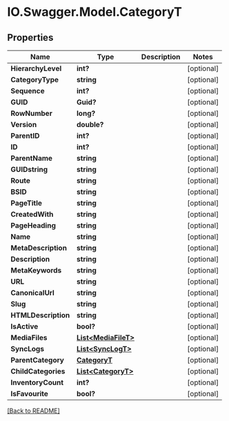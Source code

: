 # IO.Swagger.Model.CategoryT
## Properties

Name | Type | Description | Notes
------------ | ------------- | ------------- | -------------
**HierarchyLevel** | **int?** |  | [optional] 
**CategoryType** | **string** |  | [optional] 
**Sequence** | **int?** |  | [optional] 
**GUID** | **Guid?** |  | [optional] 
**RowNumber** | **long?** |  | [optional] 
**Version** | **double?** |  | [optional] 
**ParentID** | **int?** |  | [optional] 
**ID** | **int?** |  | [optional] 
**ParentName** | **string** |  | [optional] 
**GUIDstring** | **string** |  | [optional] 
**Route** | **string** |  | [optional] 
**BSID** | **string** |  | [optional] 
**PageTitle** | **string** |  | [optional] 
**CreatedWith** | **string** |  | [optional] 
**PageHeading** | **string** |  | [optional] 
**Name** | **string** |  | [optional] 
**MetaDescription** | **string** |  | [optional] 
**Description** | **string** |  | [optional] 
**MetaKeywords** | **string** |  | [optional] 
**URL** | **string** |  | [optional] 
**CanonicalUrl** | **string** |  | [optional] 
**Slug** | **string** |  | [optional] 
**HTMLDescription** | **string** |  | [optional] 
**IsActive** | **bool?** |  | [optional] 
**MediaFiles** | [**List&lt;MediaFileT&gt;**](MediaFileT.md) |  | [optional] 
**SyncLogs** | [**List&lt;SyncLogT&gt;**](SyncLogT.md) |  | [optional] 
**ParentCategory** | [**CategoryT**](CategoryT.md) |  | [optional] 
**ChildCategories** | [**List&lt;CategoryT&gt;**](CategoryT.md) |  | [optional] 
**InventoryCount** | **int?** |  | [optional] 
**IsFavourite** | **bool?** |  | [optional] 

 [[Back to README]](../README.md)

